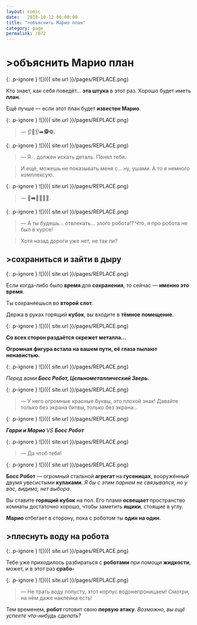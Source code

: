 ```yaml
---
layout: comic
date:   2018-10-12 00:00:00 
title: ">объяснить Марио план"
category: page
permalink: /072
---
```

# >объяснить Марио план

{: .p-ignore }
![]({{ site.url }}/pages/REPLACE.png)

Кто знает, как себя поведёт… <strong>эта штука</strong> в этот раз. Хорошо будет иметь <strong>план</strong>.

Ещё лучше — если этот план будет <strong>известен Марио</strong>.

{: .p-ignore }
![]({{ site.url }}/pages/REPLACE.png)

<blockquote>— 👂😬👂➡<strong>️️🕵️⚙️.</strong></blockquote>

{: .p-ignore }
![]({{ site.url }}/pages/REPLACE.png)

<blockquote>— Я… должен искать деталь. Понял тебя.</blockquote>

<blockquote>И ещё, можешь не показывать меня с… ну, ушами. А то я немного комплексую.</blockquote>

{: .p-ignore }
![]({{ site.url }}/pages/REPLACE.png)

<blockquote>— 🤡<strong>➡️</strong>🏃🕺😡🤖.</blockquote>

{: .p-ignore }
![]({{ site.url }}/pages/REPLACE.png)

<blockquote>— А ты будешь… отвлекать… злого робота!? Что, я про робота не был в курсе! </blockquote>

<blockquote>Хотя назад дороги уже нет, не так ли?</blockquote>

## >сохраниться и зайти в дыру

{: .p-ignore }
![]({{ site.url }}/pages/REPLACE.png)

Если когда-либо было <strong>время </strong>для <strong>сохранения</strong>, то сейчас — <strong>именно это время</strong>.

Ты сохраняешься во <strong>второй слот</strong>.

Держа в руках горящий <strong>кубок</strong>, вы входите в <strong>тёмное помещение</strong>.

{: .p-ignore }
![]({{ site.url }}/pages/REPLACE.png)

<strong>Со всех сторон раздаётся скрежет металла…</strong>

<strong>Огромная фигура встала на вашем пути, её глаза пылают ненавистью.</strong>

{: .p-ignore }
![]({{ site.url }}/pages/REPLACE.png)

<em>Перед вами <strong><strong>Босс Робот, Цельнометаллический Зверь.</strong></strong></em>

{: .p-ignore }
![]({{ site.url }}/pages/REPLACE.png)

<blockquote>— У него огромные красные буквы, это плохой знак! Давайте только без экрана битвы, только без экрана…</blockquote>

{: .p-ignore }
![]({{ site.url }}/pages/REPLACE.png)

<cite><strong><em>Гарри и Марио</em> </strong>VS <strong><em>Босс Робот</em></strong></cite>

{: .p-ignore }
![]({{ site.url }}/pages/REPLACE.png)

<blockquote>— Да чтоб тебя!</blockquote>

{: .p-ignore }
![]({{ site.url }}/pages/REPLACE.png)

<strong>Босс Робот</strong> — огромный стальной <strong>агрегат </strong>на <strong>гусеницах</strong>, вооружённый двумя увесистыми <strong>кулаками</strong>. <em>Я бы с этим парнем не связывался, но у вас, видимо, нет выбора</em>.

Вы ставите <strong>горящий кубок</strong> на пол. Его пламя <strong>освещает </strong>пространство комнаты достаточно хорошо, чтобы заметить <strong>ящики</strong>, стоящие в углу.

<strong>Марио </strong>отбегает в сторону, пока с роботом ты <strong>один на один</strong>.

## >плеснуть воду на робота

{: .p-ignore }
![]({{ site.url }}/pages/REPLACE.png)

Тебе уже приходилось разбираться с <strong>роботами </strong>при помощи <strong>жидкости</strong>, может, и в этот раз <strong>срабо-</strong>

{: .p-ignore }
![]({{ site.url }}/pages/REPLACE.png)

<blockquote>— Не трать воду попусту, этот корпус водонепроницаем! Смотри, на нём даже наклейка есть!</blockquote>

Тем временем, <strong>робот </strong>готовит свою <strong>первую атаку</strong>. <em>Возможно, вы ещё успеете что-нибудь сделать?</em>
